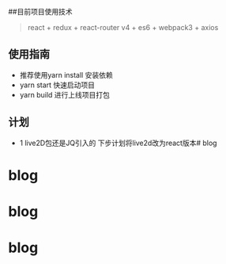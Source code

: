 ##目前项目使用技术
> react  + redux + react-router v4 + es6 + webpack3 + axios

## 使用指南
 * 推荐使用yarn install 安装依赖
 * yarn start 快速启动项目
 * yarn build 进行上线项目打包

## 计划  
 * 1 live2D包还是JQ引入的 下步计划将live2d改为react版本# blog
# blog
# blog
# blog

